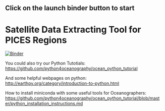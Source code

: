 
## Click on the launch binder button to start 
# Satellite Data Extracting Tool for PICES Regions

[![Binder](https://binder.pangeo.io/badge_logo.svg)](https://binder.pangeo.io/v2/gh/python4oceanography/PICES-tools/master)

You could also try our Python Tutotials:
https://github.com/python4oceanography/ocean_python_tutorial

And some helpful webpages on python:
http://earthpy.org/category/introduction-to-python.html

How to install miniconda with some useful tools for Oceanographers:
https://github.com/python4oceanography/ocean_python_tutorial/blob/master/python_installation_instructions.md


